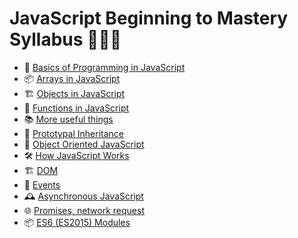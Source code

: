 # JavaScript Beginning to Mastery Syllabus 🚀🔥🎉
- 🧺 [Basics of Programming in JavaScript](./Basics/README.md) 
- 📦 [Arrays in JavaScript](./Array/README.md) 
- 🏗️ [Objects in JavaScript](./Objects/README.md) 
- 🎯 [Functions in JavaScript](./Function/README.md) 
- 📚 [More useful things](./Map%20and%20set/README.md) 
- 🧬 [Prototypal Inheritance](./Proto%20and%20Prototype/README.md) 
- 🧱 [Object Oriented JavaScript](./OOPS/README.md) 
- 🛠️ [How JavaScript Works](./HowJSwork/README.md) 
- 🏗️ [DOM](./DOM/README.md) 
- 🎉 [Events](./Events/README.md) 
- 🕰️ [Asynchronous JavaScript](./Async%20JS/README.md) 
- 🌐 [Promises, network request](./Promises/README.md) 
- 📦 [ES6 (ES2015) Modules](./ES6/README.md) 


 




